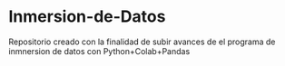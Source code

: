 # Inmersion-de-Datos
Repositorio creado con la finalidad de subir avances de el programa de inmnersion de datos con Python+Colab+Pandas
